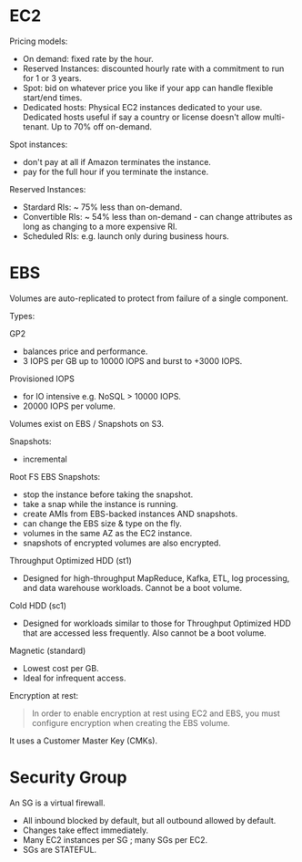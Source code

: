 # EC2

Pricing models:

- On demand: fixed rate by the hour.
- Reserved Instances: discounted hourly rate with a commitment to run for 1 or 3 years.
- Spot: bid on whatever price you like if your app can handle flexible start/end times.
- Dedicated hosts: Physical EC2 instances dedicated to your use. Dedicated hosts useful if say a country or license doesn't allow multi-tenant. Up to 70% off on-demand.

Spot instances:
- don't pay at all if Amazon terminates the instance.
- pay for the full hour if you terminate the instance.

Reserved Instances:
- Stardard RIs: ~ 75% less than on-demand.
- Convertible RIs: ~ 54% less than on-demand - can change attributes as long as changing to a more expensive RI.
- Scheduled RIs: e.g. launch only during business hours.

# EBS

Volumes are auto-replicated to protect from failure of a single component.

Types:

GP2
- balances price and performance.
- 3 IOPS per GB up to 10000 IOPS and burst to +3000 IOPS.

Provisioned IOPS
- for IO intensive e.g. NoSQL > 10000 IOPS.
- 20000 IOPS per volume.

Volumes exist on EBS / Snapshots on S3.

Snapshots:
- incremental

Root FS EBS Snapshots:
- stop the instance before taking the snapshot.
- take a snap while the instance is running.
- create AMIs from EBS-backed instances AND snapshots.
- can change the EBS size & type on the fly.
- volumes in the same AZ as the EC2 instance.
- snapshots of encrypted volumes are also encrypted.

Throughput Optimized HDD (st1)
- Designed for high-throughput MapReduce, Kafka, ETL, log processing, and data warehouse workloads. Cannot be a boot volume.

Cold HDD (sc1)
- Designed for workloads similar to those for Throughput Optimized HDD that are accessed less frequently. Also cannot be a boot volume.

Magnetic (standard)
- Lowest cost per GB.
- Ideal for infrequent access.

Encryption at rest:

> In order to enable encryption at rest using EC2 and EBS, you must configure encryption when creating the EBS volume.

It uses a Customer Master Key (CMKs).

# Security Group

An SG is a virtual firewall.

- All inbound blocked by default, but all outbound allowed by default.
- Changes take effect immediately.
- Many EC2 instances per SG ; many SGs per EC2.
- SGs are STATEFUL.


